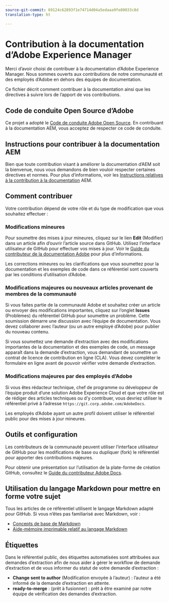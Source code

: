 ```yaml
---
source-git-commit: 69124c62893f1e74714d04a5edaaa9fe80033c8d
translation-type: ht

---
```

# Contribution à la documentation d’Adobe Experience Manager

Merci d’avoir choisi de contribuer à la documentation d’Adobe Experience Manager. Nous sommes ouverts aux contributions de notre communauté et des employés d’Adobe en dehors des équipes de documentation.

Ce fichier décrit comment contribuer à la documentation ainsi que les directives à suivre lors de l’apport de vos contributions.

## Code de conduite Open Source d’Adobe

Ce projet a adopté le [Code de conduite Adobe Open Source](code-of-conduct.md). En contribuant à la documentation AEM, vous acceptez de respecter ce code de conduite.

## Instructions pour contribuer à la documentation AEM

Bien que toute contribution visant à améliorer la documentation d’AEM soit la bienvenue, nous vous demandons de bien vouloir respecter certaines directives et normes. Pour plus d’informations, voir les [Instructions relatives à la contribution à la documentation](guidelines.md) AEM.

## Comment contribuer

Votre contribution dépend de votre rôle et du type de modification que vous souhaitez effectuer :

### Modifications mineures

Pour soumettre des mises à jour mineures, cliquez sur le lien **Edit** (Modifier) dans un article afin d’ouvrir l’article source dans GitHub. Utilisez l’interface utilisateur de GitHub pour effectuer vos mises à jour. Voir le [Guide du contributeur de la documentation Adobe](https://docs.adobe.com/help/en/contributor/contributor-guide/introduction.html) pour plus d’informations.

Les corrections mineures ou les clarifications que vous soumettez pour la documentation et les exemples de code dans ce référentiel sont couverts par les conditions d’utilisation d’Adobe.

### Modifications majeures ou nouveaux articles provenant de membres de la communauté

Si vous faites partie de la communauté Adobe et souhaitez créer un article ou envoyer des modifications importantes, cliquez sur l’onglet **Issues** (Problèmes) du référentiel GitHub pour soumettre un problème. Cette soumission démarre une discussion avec l’équipe de documentation. Vous devez collaborer avec l’auteur (ou un autre employé d’Adobe) pour publier du nouveau contenu.

Si vous soumettez une demande d’extraction avec des modifications importantes de la documentation et des exemples de code, un message apparaît dans la demande d’extraction, vous demandant de soumettre un contrat de licence de contribution en ligne (CLA). Vous devez compléter le formulaire en ligne avant de pouvoir vérifier votre demande d’extraction.

### Modifications majeures par des employés d’Adobe

Si vous êtes rédacteur technique, chef de programme ou développeur de l’équipe produit d’une solution Adobe Experience Cloud et que votre rôle est de rédiger des articles techniques ou d’y contribuer, vous devriez utiliser le référentiel privé à l’adresse `https://git.corp.adobe.com/AdobeDocs`.

Les employés d’Adobe ayant un autre profil doivent utiliser le référentiel public pour des mises à jour mineures.

## Outils et configuration

Les contributeurs de la communauté peuvent utiliser l’interface utilisateur de GitHub pour les modifications de base ou dupliquer (fork) le référentiel pour apporter des contributions majeures.

Pour obtenir une présentation sur l’utilisation de la plate-forme de création GitHub, consultez le [Guide du contributeur Adobe Docs](https://docs.adobe.com/help/en/contributor/contributor-guide/introduction.html).

## Utilisation du langage Markdown pour mettre en forme votre sujet

Tous les articles de ce référentiel utilisent le langage Markdown adapté pour GitHub. Si vous n’êtes pas familiarisé avec Markdown, voir :

* [Concepts de base de Markdown](https://help.github.com/articles/getting-started-with-writing-and-formatting-on-github/)
* [Aide-mémoire imprimable relatif au langage Markdown](https://guides.github.com/pdfs/markdown-cheatsheet-online.pdf)

## Étiquettes

Dans le référentiel public, des étiquettes automatisées sont attribuées aux demandes d’extraction afin de nous aider à gérer le workflow de demande d’extraction et de vous informer du statut de votre demande d’extraction :

* **Change sent to author** (Modification envoyée à l’auteur) : l’auteur a été informé de la demande d’extraction en attente.
* **ready-to-merge** : (prêt à fusionner) : prêt à être examiné par notre équipe de vérification des demandes d’extraction.
